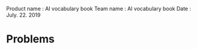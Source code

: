 Product name : AI vocabulary book 
Team name : AI vocabulary book 
Date : July. 22. 2019

# Problems 
